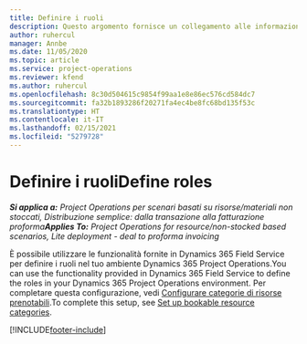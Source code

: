 ```yaml
---
title: Definire i ruoli
description: Questo argomento fornisce un collegamento alle informazioni sulla configurazione delle categorie di risorse prenotabili.
author: ruhercul
manager: Annbe
ms.date: 11/05/2020
ms.topic: article
ms.service: project-operations
ms.reviewer: kfend
ms.author: ruhercul
ms.openlocfilehash: 8c30d504615c9854f99aa1e8e86ec576cd584dc7
ms.sourcegitcommit: fa32b1893286f20271fa4ec4be8fc68bd135f53c
ms.translationtype: HT
ms.contentlocale: it-IT
ms.lasthandoff: 02/15/2021
ms.locfileid: "5279728"
---
```

# <a name="define-roles"></a><span data-ttu-id="c5e66-103">Definire i ruoli</span><span class="sxs-lookup"><span data-stu-id="c5e66-103">Define roles</span></span>

<span data-ttu-id="c5e66-104">_**Si applica a:** Project Operations per scenari basati su risorse/materiali non stoccati, Distribuzione semplice: dalla transazione alla fatturazione proforma_</span><span class="sxs-lookup"><span data-stu-id="c5e66-104">_**Applies To:** Project Operations for resource/non-stocked based scenarios, Lite deployment - deal to proforma invoicing_</span></span>

<span data-ttu-id="c5e66-105">È possibile utilizzare le funzionalità fornite in Dynamics 365 Field Service per definire i ruoli nel tuo ambiente Dynamics 365 Project Operations.</span><span class="sxs-lookup"><span data-stu-id="c5e66-105">You can use the functionality provided in Dynamics 365 Field Service to define the roles in your Dynamics 365 Project Operations environment.</span></span> <span data-ttu-id="c5e66-106">Per completare questa configurazione, vedi [Configurare categorie di risorse prenotabili](https://docs.microsoft.com/dynamics365/field-service/set-up-bookable-resource-categories).</span><span class="sxs-lookup"><span data-stu-id="c5e66-106">To complete this setup, see [Set up bookable resource categories](https://docs.microsoft.com/dynamics365/field-service/set-up-bookable-resource-categories).</span></span>


[!INCLUDE[footer-include](../includes/footer-banner.md)]